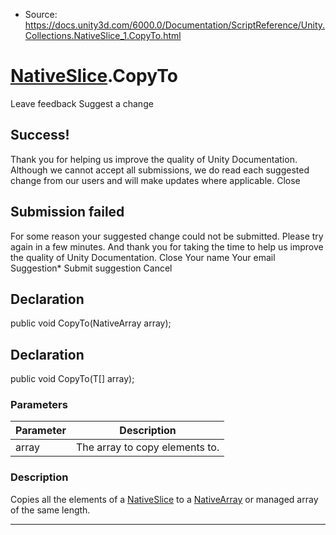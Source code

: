 * Source: https://docs.unity3d.com/6000.0/Documentation/ScriptReference/Unity.Collections.NativeSlice_1.CopyTo.html

#  [NativeSlice<T0>](https://docs.unity3d.com/6000.0/Documentation/ScriptReference/Unity.Collections.NativeSlice_1.html).CopyTo
Leave feedback
Suggest a change
## Success!
Thank you for helping us improve the quality of Unity Documentation. Although we cannot accept all submissions, we do read each suggested change from our users and will make updates where applicable.
Close
## Submission failed
For some reason your suggested change could not be submitted. Please <a>try again</a> in a few minutes. And thank you for taking the time to help us improve the quality of Unity Documentation.
Close
Your name Your email Suggestion* Submit suggestion
Cancel
## Declaration
public void CopyTo(NativeArray<T> array); 
## Declaration
public void CopyTo(T[] array); 
### Parameters
Parameter | Description  
---|---  
array | The array to copy elements to.  
### Description
Copies all the elements of a [NativeSlice<T0>](https://docs.unity3d.com/6000.0/Documentation/ScriptReference/Unity.Collections.NativeSlice_1.html) to a [NativeArray<T0>](https://docs.unity3d.com/6000.0/Documentation/ScriptReference/Unity.Collections.NativeArray_1.html) or managed array of the same length.
* * *
